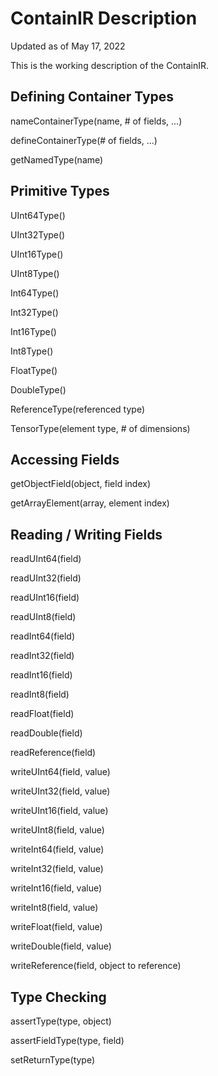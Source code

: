 # ContainIR Description
Updated as of May 17, 2022

This is the working description of the ContainIR.

## Defining Container Types
nameContainerType(name, # of fields, ...)

defineContainerType(# of fields, ...)

getNamedType(name)

## Primitive Types
UInt64Type()

UInt32Type()

UInt16Type()

UInt8Type()

Int64Type()

Int32Type()

Int16Type()

Int8Type()

FloatType()

DoubleType()

ReferenceType(referenced type)

TensorType(element type, # of dimensions)

## Accessing Fields
getObjectField(object, field index)

getArrayElement(array, element index)

## Reading / Writing Fields
readUInt64(field)

readUInt32(field)

readUInt16(field)

readUInt8(field)

readInt64(field)

readInt32(field)

readInt16(field)

readInt8(field)

readFloat(field)

readDouble(field)

readReference(field)

writeUInt64(field, value)

writeUInt32(field, value)

writeUInt16(field, value)

writeUInt8(field, value)

writeInt64(field, value)

writeInt32(field, value)

writeInt16(field, value)

writeInt8(field, value)

writeFloat(field, value)

writeDouble(field, value)

writeReference(field, object to reference)

## Type Checking
assertType(type, object)

assertFieldType(type, field)

setReturnType(type)
